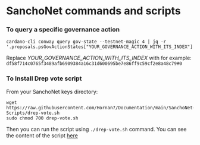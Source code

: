 # SanchoNet commands and scripts

### To query a specific governance action

```
cardano-cli conway query gov-state --testnet-magic 4 | jq -r '.proposals.psGovActionStates["YOUR_GOVERNANCE_ACTION_WITH_ITS_INDEX"]'
```
Replace *YOUR_GOVERNANCE_ACTION_WITH_ITS_INDEX* with for example: `df58f714c0765f3489afb6909384a16c31d600695be7e86ff9c59cf2e8a48c79#0`

### To Install Drep vote script

From your SanchoNet keys directory:
```
wget https://raw.githubusercontent.com/Hornan7/Documentation/main/SanchoNet-Scripts/drep-vote.sh
sudo chmod 700 drep-vote.sh
```
Then you can run the script using `./drep-vote.sh` command. 
You can see the content of the script [here](https://raw.githubusercontent.com/Hornan7/Documentation/main/SanchoNet-Scripts/drep-vote.sh)

